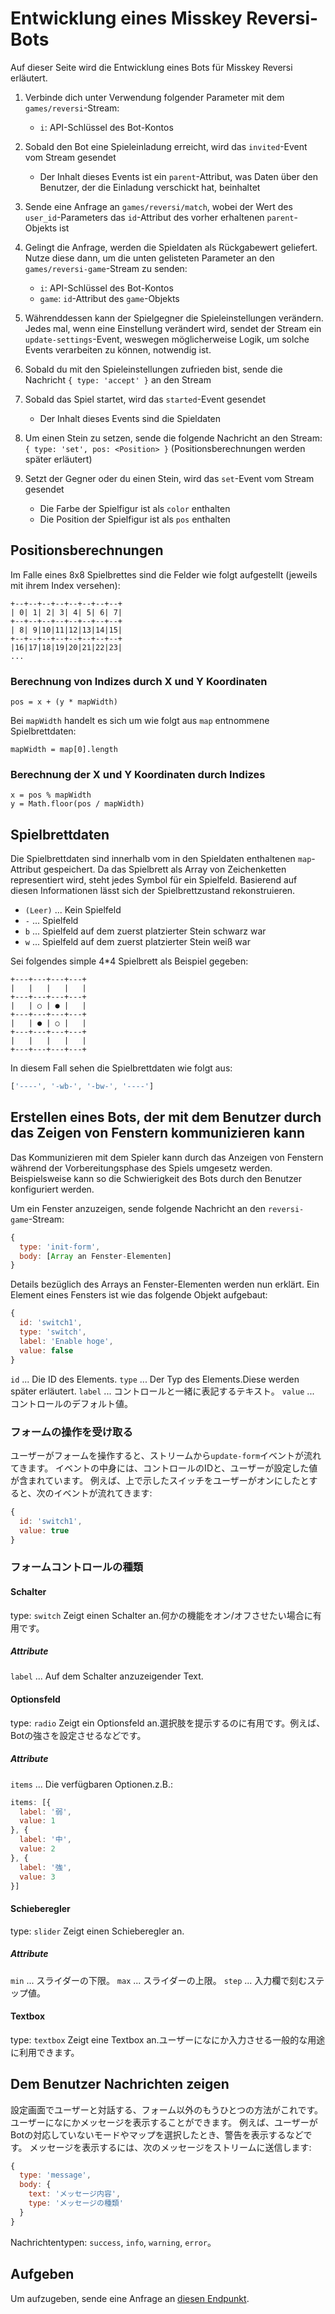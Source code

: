 # Entwicklung eines Misskey Reversi-Bots
Auf dieser Seite wird die Entwicklung eines Bots für Misskey Reversi erläutert.

1. Verbinde dich unter Verwendung folgender Parameter mit dem `games/reversi`-Stream:
    * `i`: API-Schlüssel des Bot-Kontos

2. Sobald den Bot eine Spieleinladung erreicht, wird das `invited`-Event vom Stream gesendet
    * Der Inhalt dieses Events ist ein `parent`-Attribut, was Daten über den Benutzer, der die Einladung verschickt hat, beinhaltet

3. Sende eine Anfrage an `games/reversi/match`, wobei der Wert des `user_id`-Parameters das `id`-Attribut des vorher erhaltenen `parent`-Objekts ist

4. Gelingt die Anfrage, werden die Spieldaten als Rückgabewert geliefert. Nutze diese dann, um die unten gelisteten Parameter an den `games/reversi-game`-Stream zu senden:
    * `i`: API-Schlüssel des Bot-Kontos
    * `game`: `id`-Attribut des `game`-Objekts

5. Währenddessen kann der Spielgegner die Spieleinstellungen verändern. Jedes mal, wenn eine Einstellung verändert wird, sendet der Stream ein `update-settings`-Event, weswegen möglicherweise Logik, um solche Events verarbeiten zu können, notwendig ist.

6. Sobald du mit den Spieleinstellungen zufrieden bist, sende die Nachricht `{ type: 'accept' }` an den Stream

7. Sobald das Spiel startet, wird das `started`-Event gesendet
    * Der Inhalt dieses Events sind die Spieldaten

8. Um einen Stein zu setzen, sende die folgende Nachricht an den Stream: `{ type: 'set', pos: <Position> }` (Positionsberechnungen werden später erläutert)

9. Setzt der Gegner oder du einen Stein, wird das `set`-Event vom Stream gesendet
    * Die Farbe der Spielfigur ist als `color` enthalten
    * Die Position der Spielfigur ist als `pos` enthalten

## Positionsberechnungen
Im Falle eines 8x8 Spielbrettes sind die Felder wie folgt aufgestellt (jeweils mit ihrem Index versehen):
```
+--+--+--+--+--+--+--+--+
| 0| 1| 2| 3| 4| 5| 6| 7|
+--+--+--+--+--+--+--+--+
| 8| 9|10|11|12|13|14|15|
+--+--+--+--+--+--+--+--+
|16|17|18|19|20|21|22|23|
...
```

### Berechnung von Indizes durch X und Y Koordinaten
```
pos = x + (y * mapWidth)
```
Bei `mapWidth` handelt es sich um wie folgt aus `map` entnommene Spielbrettdaten:
```
mapWidth = map[0].length
```

### Berechnung der X und Y Koordinaten durch Indizes
```
x = pos % mapWidth
y = Math.floor(pos / mapWidth)
```

## Spielbrettdaten
Die Spielbrettdaten sind innerhalb vom in den Spieldaten enthaltenen `map`-Attribut gespeichert. Da das Spielbrett als Array von Zeichenketten representiert wird, steht jedes Symbol für ein Spielfeld. Basierend auf diesen Informationen lässt sich der Spielbrettzustand rekonstruieren.
* `(Leer)` ... Kein Spielfeld
* `-` ... Spielfeld
* `b` ... Spielfeld auf dem zuerst platzierter Stein schwarz war
* `w` ... Spielfeld auf dem zuerst platzierter Stein weiß war

Sei folgendes simple 4*4 Spielbrett als Beispiel gegeben:
```text
+---+---+---+---+
|   |   |   |   |
+---+---+---+---+
|   | ○ | ● |   |
+---+---+---+---+
|   | ● | ○ |   |
+---+---+---+---+
|   |   |   |   |
+---+---+---+---+
```

In diesem Fall sehen die Spielbrettdaten wie folgt aus:
```javascript
['----', '-wb-', '-bw-', '----']
```

## Erstellen eines Bots, der mit dem Benutzer durch das Zeigen von Fenstern kommunizieren kann
Das Kommunizieren mit dem Spieler kann durch das Anzeigen von Fenstern während der Vorbereitungsphase des Spiels umgesetz werden. Beispielsweise kann so die Schwierigkeit des Bots durch den Benutzer konfiguriert werden.

Um ein Fenster anzuzeigen, sende folgende Nachricht an den `reversi-game`-Stream:
```javascript
{
  type: 'init-form',
  body: [Array an Fenster-Elementen]
}
```

Details bezüglich des Arrays an Fenster-Elementen werden nun erklärt. Ein Element eines Fensters ist wie das folgende Objekt aufgebaut:
```javascript
{
  id: 'switch1',
  type: 'switch',
  label: 'Enable hoge',
  value: false
}
```
`id` ... Die ID des Elements. `type` ... Der Typ des Elements.Diese werden später erläutert. `label` ... コントロールと一緒に表記するテキスト。 `value` ... コントロールのデフォルト値。

### フォームの操作を受け取る
ユーザーがフォームを操作すると、ストリームから`update-form`イベントが流れてきます。 イベントの中身には、コントロールのIDと、ユーザーが設定した値が含まれています。 例えば、上で示したスイッチをユーザーがオンにしたとすると、次のイベントが流れてきます:
```javascript
{
  id: 'switch1',
  value: true
}
```

### フォームコントロールの種類
#### Schalter
type: `switch` Zeigt einen Schalter an.何かの機能をオン/オフさせたい場合に有用です。

##### Attribute
`label` ... Auf dem Schalter anzuzeigender Text.

#### Optionsfeld
type: `radio` Zeigt ein Optionsfeld an.選択肢を提示するのに有用です。例えば、Botの強さを設定させるなどです。

##### Attribute
`items` ... Die verfügbaren Optionen.z.B.:
```javascript
items: [{
  label: '弱',
  value: 1
}, {
  label: '中',
  value: 2
}, {
  label: '強',
  value: 3
}]
```

#### Schieberegler
type: `slider` Zeigt einen Schieberegler an.

##### Attribute
`min` ... スライダーの下限。 `max` ... スライダーの上限。 `step` ... 入力欄で刻むステップ値。

#### Textbox
type: `textbox` Zeigt eine Textbox an.ユーザーになにか入力させる一般的な用途に利用できます。

## Dem Benutzer Nachrichten zeigen
設定画面でユーザーと対話する、フォーム以外のもうひとつの方法がこれです。ユーザーになにかメッセージを表示することができます。 例えば、ユーザーがBotの対応していないモードやマップを選択したとき、警告を表示するなどです。 メッセージを表示するには、次のメッセージをストリームに送信します:
```javascript
{
  type: 'message',
  body: {
    text: 'メッセージ内容',
    type: 'メッセージの種類'
  }
}
```
Nachrichtentypen: `success`, `info`, `warning`, `error`。

## Aufgeben
Um aufzugeben, sende eine Anfrage an <a href="./api/endpoints/games/reversi/games/surrender">diesen Endpunkt</a>.

